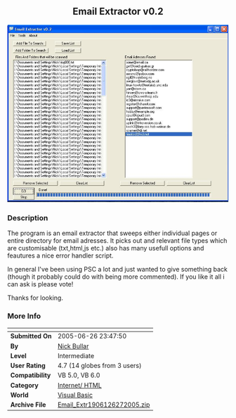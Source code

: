 ﻿<div align="center">

## Email Extractor v0\.2

<img src="PIC20056281115533915.jpg">
</div>

### Description

The program is an email extractor that sweeps either individual pages or entire directory for email adresses. It picks out and relevant file types which are customisable (txt,html,js etc.) also has many usefull options and feautures a nice error handler script.

In general I've been using PSC a lot and just wanted to give something back (though it probably could do with being more commented). If you like it all i can ask is please vote!

Thanks for looking.
 
### More Info
 


<span>             |<span>
---                |---
**Submitted On**   |2005-06-26 23:47:50
**By**             |[Nick Bullar](https://github.com/Planet-Source-Code/PSCIndex/blob/master/ByAuthor/nick-bullar.md)
**Level**          |Intermediate
**User Rating**    |4.7 (14 globes from 3 users)
**Compatibility**  |VB 5\.0, VB 6\.0
**Category**       |[Internet/ HTML](https://github.com/Planet-Source-Code/PSCIndex/blob/master/ByCategory/internet-html__1-34.md)
**World**          |[Visual Basic](https://github.com/Planet-Source-Code/PSCIndex/blob/master/ByWorld/visual-basic.md)
**Archive File**   |[Email\_Extr1906126272005\.zip](https://github.com/Planet-Source-Code/nick-bullar-email-extractor-v0-2__1-61364/archive/master.zip)








